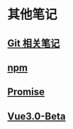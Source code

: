 # 其他笔记

## [Git 相关笔记](./git.md)
## [npm](./npm.md)
## [Promise](./promise.md)
## [Vue3.0-Beta](../vue/vue3.0-beta.md)
